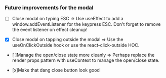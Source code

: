 ### Future improvements for the modal

- [ ] Close modal on typing ESC ⇒ Use useEffect to add a window.addEventListener for the keypress ESC. Don't forget to remove the event listener on effect cleanup!

- [x] Close modal on tapping outside the modal ⇒ Use the useOnClickOutside hook or use the react-click-outside HOC.

- [ ]Manage the open/close state more cleanly ⇒ Perhaps replace the render props pattern with useContext to manage the open/close state.

- [x]Make that dang close button look good
